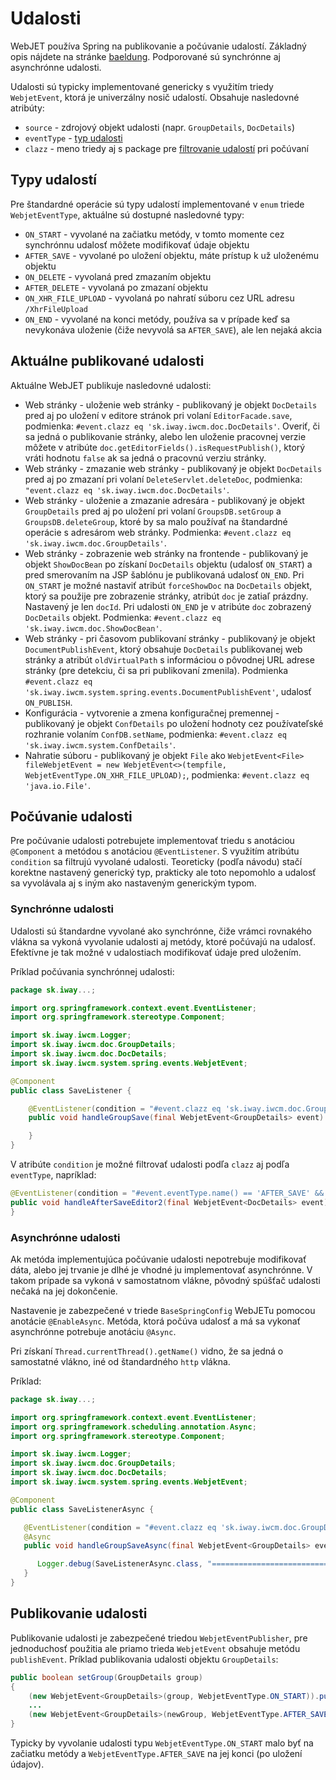 # Udalosti

WebJET používa Spring na publikovanie a počúvanie udalostí. Základný opis nájdete na stránke [baeldung](https://www.baeldung.com/spring-events). Podporované sú synchrónne aj asynchrónne udalosti.

Udalosti sú typicky implementované genericky s využitím triedy ```WebjetEvent```, ktorá je univerzálny nosič udalostí. Obsahuje nasledovné atribúty:

- ```source``` - zdrojový objekt udalosti (napr. ```GroupDetails```, ```DocDetails```)
- ```eventType``` - [typ udalosti](#typy-udalostí)
- ```clazz``` - meno triedy aj s package pre [filtrovanie udalostí](#počúvanie-udalosti) pri počúvaní

## Typy udalostí

Pre štandardné operácie sú typy udalostí implementované v ```enum``` triede ```WebjetEventType```, aktuálne sú dostupné nasledovné typy:

- ```ON_START``` - vyvolané na začiatku metódy, v tomto momente cez synchrónnu udalosť môžete modifikovať údaje objektu
- ```AFTER_SAVE``` - vyvolané po uložení objektu, máte prístup k už uloženému objektu
- ```ON_DELETE``` - vyvolaná pred zmazaním objektu
- ```AFTER_DELETE``` - vyvolaná po zmazaní objektu
- ```ON_XHR_FILE_UPLOAD``` - vyvolaná po nahratí súboru cez URL adresu ```/XhrFileUpload```
- ```ON_END``` - vyvolané na konci metódy, používa sa v prípade keď sa nevykonáva uloženie (čiže nevyvolá sa ```AFTER_SAVE```), ale len nejaká akcia

## Aktuálne publikované udalosti

Aktuálne WebJET publikuje nasledovné udalosti:

- Web stránky - uloženie web stránky - publikovaný je objekt ```DocDetails``` pred aj po uložení v editore stránok pri volaní ```EditorFacade.save```, podmienka: ```#event.clazz eq 'sk.iway.iwcm.doc.DocDetails'```. Overiť, či sa jedná o publikovanie stránky, alebo len uloženie pracovnej verzie môžete v atribúte ```doc.getEditorFields().isRequestPublish()```, ktorý vráti hodnotu ```false``` ak sa jedná o pracovnú verziu stránky.
- Web stránky - zmazanie web stránky - publikovaný je objekt ```DocDetails``` pred aj po zmazaní pri volaní ```DeleteServlet.deleteDoc```, podmienka: ```"event.clazz eq 'sk.iway.iwcm.doc.DocDetails'```.
- Web stránky - uloženie a zmazanie adresára - publikovaný je objekt ```GroupDetails``` pred aj po uložení pri volaní ```GroupsDB.setGroup``` a ```GroupsDB.deleteGroup```, ktoré by sa malo používať na štandardné operácie s adresárom web stránky. Podmienka: ```#event.clazz eq 'sk.iway.iwcm.doc.GroupDetails'```.
- Web stránky - zobrazenie web stránky na frontende - publikovaný je objekt ```ShowDocBean``` po získaní ```DocDetails``` objektu (udalosť ```ON_START```) a pred smerovaním na JSP šablónu je publikovaná udalosť ```ON_END```. Pri ```ON_START``` je možné nastaviť atribút ```forceShowDoc``` na ```DocDetails``` objekt, ktorý sa použije pre zobrazenie stránky, atribút `doc` je zatiaľ prázdny. Nastavený je len `docId`. Pri udalosti `ON_END` je v atribúte `doc` zobrazený `DocDetails` objekt. Podmienka: ```#event.clazz eq 'sk.iway.iwcm.doc.ShowDocBean'```.
- Web stránky - pri časovom publikovaní stránky - publikovaný je objekt ```DocumentPublishEvent```, ktorý obsahuje ```DocDetails``` publikovanej web stránky a atribút ```oldVirtualPath``` s informáciou o pôvodnej URL adrese stránky (pre detekciu, či sa pri publikovaní zmenila). Podmienka ```#event.clazz eq 'sk.iway.iwcm.system.spring.events.DocumentPublishEvent'```, udalosť ```ON_PUBLISH```.
- Konfigurácia - vytvorenie a zmena konfiguračnej premennej - publikovaný je objekt ```ConfDetails``` po uložení hodnoty cez používateľské rozhranie volaním ```ConfDB.setName```, podmienka: ```#event.clazz eq 'sk.iway.iwcm.system.ConfDetails'```.
- Nahratie súboru - publikovaný je objekt ```File``` ako ```WebjetEvent<File> fileWebjetEvent = new WebjetEvent<>(tempfile, WebjetEventType.ON_XHR_FILE_UPLOAD);```, podmienka: ```#event.clazz eq 'java.io.File'```.

## Počúvanie udalosti

Pre počúvanie udalosti potrebujete implementovať triedu s anotáciou ```@Component``` a metódou s anotáciou ```@EventListener```. S využitím atribútu ```condition``` sa filtrujú vyvolané udalosti. Teoreticky (podľa návodu) stačí korektne nastavený generický typ, prakticky ale toto nepomohlo a udalosť sa vyvolávala aj s iným ako nastaveným generickým typom.

### Synchrónne udalosti

Udalosti sú štandardne vyvolané ako synchrónne, čiže vrámci rovnakého vlákna sa vykoná vyvolanie udalosti aj metódy, ktoré počúvajú na udalosť. Efektívne je tak možné v udalostiach modifikovať údaje pred uložením.

Príklad počúvania synchrónnej udalosti:

```java
package sk.iway...;

import org.springframework.context.event.EventListener;
import org.springframework.stereotype.Component;

import sk.iway.iwcm.Logger;
import sk.iway.iwcm.doc.GroupDetails;
import sk.iway.iwcm.doc.DocDetails;
import sk.iway.iwcm.system.spring.events.WebjetEvent;

@Component
public class SaveListener {

    @EventListener(condition = "#event.clazz eq 'sk.iway.iwcm.doc.GroupDetails'")
    public void handleGroupSave(final WebjetEvent<GroupDetails> event) {

    }
}
```

V atribúte ```condition``` je možné filtrovať udalosti podľa ```clazz``` aj podľa ```eventType```, napríklad:

```java
@EventListener(condition = "#event.eventType.name() == 'AFTER_SAVE' && event.clazz eq 'sk.iway.iwcm.doc.DocDetails'")
public void handleAfterSaveEditor2(final WebjetEvent<DocDetails> event) {
}
```

### Asynchrónne udalosti

Ak metóda implementujúca počúvanie udalosti nepotrebuje modifikovať dáta, alebo jej trvanie je dlhé je vhodné ju implementovať asynchrónne. V takom prípade sa vykoná v samostatnom vlákne, pôvodný spúšťač udalosti nečaká na jej dokončenie.

Nastavenie je zabezpečené v triede ```BaseSpringConfig``` WebJETu pomocou anotácie ```@EnableAsync```. Metóda, ktorá počúva udalosť a má sa vykonať asynchrónne potrebuje anotáciu ```@Async```.

Pri získaní ```Thread.currentThread().getName()``` vidno, že sa jedná o samostatné vlákno, iné od štandardného ```http``` vlákna.

Príklad:

```java
package sk.iway...;

import org.springframework.context.event.EventListener;
import org.springframework.scheduling.annotation.Async;
import org.springframework.stereotype.Component;

import sk.iway.iwcm.Logger;
import sk.iway.iwcm.doc.GroupDetails;
import sk.iway.iwcm.doc.DocDetails;
import sk.iway.iwcm.system.spring.events.WebjetEvent;

@Component
public class SaveListenerAsync {

   @EventListener(condition = "#event.clazz eq 'sk.iway.iwcm.doc.GroupDetails'")
   @Async
   public void handleGroupSaveAsync(final WebjetEvent<GroupDetails> event) {

      Logger.debug(SaveListenerAsync.class, "================================================= handleAfterSave GROUP ASYNC type=" + event.getEventType() + ", source=" + event.getSource().getClass()+" thread="+Thread.currentThread().getName());
   }
}

```

## Publikovanie udalosti

Publikovanie udalosti je zabezpečené triedou ```WebjetEventPublisher```, pre jednoduchosť použitia ale priamo trieda ```WebjetEvent``` obsahuje metódu ```publishEvent```. Príklad publikovania udalosti objektu ```GroupDetails```:

```java
public boolean setGroup(GroupDetails group)
{
    (new WebjetEvent<GroupDetails>(group, WebjetEventType.ON_START)).publishEvent();
    ...
    (new WebjetEvent<GroupDetails>(newGroup, WebjetEventType.AFTER_SAVE)).publishEvent();
}
```

Typicky by vyvolanie udalosti typu ```WebjetEventType.ON_START``` malo byť na začiatku metódy a ```WebjetEventType.AFTER_SAVE``` na jej konci (po uložení údajov).

